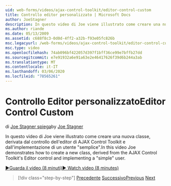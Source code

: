 ```yaml
---
uid: web-forms/videos/ajax-control-toolkit/editor-control-custom
title: Controllo editor personalizzato | Microsoft Docs
author: JoeStagner
description: In questo video di Joe viene illustrato come creare una nuova classe, derivata dal controllo dell'editor di AJAX Control Toolkit e dall'implementazione di un utente "semplice".
ms.author: riande
ms.date: 05/13/2009
ms.assetid: c688f8c3-0d0d-4ff2-a32b-f93e05fc826b
msc.legacyurl: /web-forms/videos/ajax-control-toolkit/editor-control-custom
msc.type: video
ms.openlocfilehash: 74ab096bf422057d397f1bff36ce99e7bffb27dd
ms.sourcegitcommit: e7e91932a6e91a63e2e46417626f39d6b244a3ab
ms.translationtype: MT
ms.contentlocale: it-IT
ms.lasthandoff: 03/06/2020
ms.locfileid: "78565261"
---
```

# <a name="editor-control-custom"></a><span data-ttu-id="557a9-103">Controllo Editor personalizzato</span><span class="sxs-lookup"><span data-stu-id="557a9-103">Editor Control Custom</span></span>

<span data-ttu-id="557a9-104">di [Joe Stagner spiega](https://github.com/JoeStagner)</span><span class="sxs-lookup"><span data-stu-id="557a9-104">by [Joe Stagner](https://github.com/JoeStagner)</span></span>

<span data-ttu-id="557a9-105">In questo video di Joe viene illustrato come creare una nuova classe, derivata dal controllo dell'editor di AJAX Control Toolkit e dall'implementazione di un utente "semplice".</span><span class="sxs-lookup"><span data-stu-id="557a9-105">In this video Joe demonstrates how to create a new class, derived from the AJAX Control Toolkit's Editor control and implementing a "simple" user.</span></span>

[<span data-ttu-id="557a9-106">&#9654;Guarda il video (8 minuti)</span><span class="sxs-lookup"><span data-stu-id="557a9-106">&#9654; Watch video (8 minutes)</span></span>](https://channel9.msdn.com/Blogs/ASP-NET-Site-Videos/editor-control-custom)

> [!div class="step-by-step"]
> <span data-ttu-id="557a9-107">[Precedente](editor-control.md)
> [Successivo](create-a-new-custom-extender.md)</span><span class="sxs-lookup"><span data-stu-id="557a9-107">[Previous](editor-control.md)
[Next](create-a-new-custom-extender.md)</span></span>

